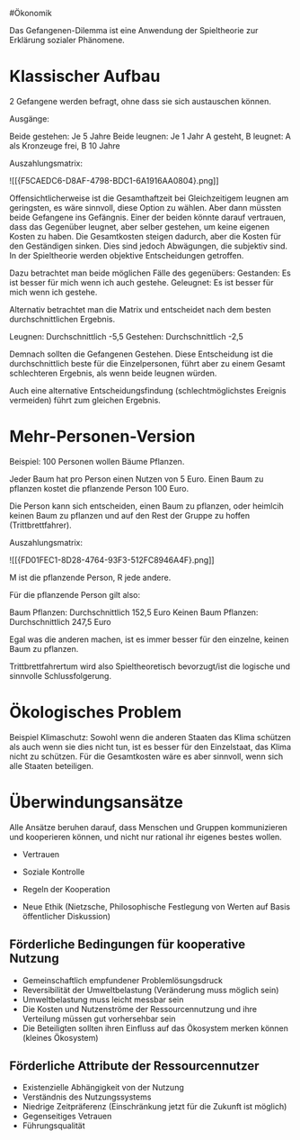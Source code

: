 #Ökonomik 

Das Gefangenen-Dilemma ist eine Anwendung der Spieltheorie zur Erklärung sozialer Phänomene.

# Klassischer Aufbau

2 Gefangene werden befragt, ohne dass sie sich austauschen können. 

Ausgänge:

Beide gestehen: Je 5 Jahre
Beide leugnen: Je 1 Jahr
A gesteht, B leugnet: A als Kronzeuge frei, B 10 Jahre

Auszahlungsmatrix:

![[{F5CAEDC6-D8AF-4798-BDC1-6A1916AA0804}.png]]

Offensichtlicherweise ist die Gesamthaftzeit bei Gleichzeitigem leugnen am geringsten, es wäre sinnvoll, diese Option zu wählen. Aber dann müssten beide Gefangene ins Gefängnis. Einer der beiden könnte darauf vertrauen, dass das Gegenüber leugnet, aber selber gestehen, um keine eigenen Kosten zu haben. Die Gesamtkosten steigen dadurch, aber die Kosten für den Geständigen sinken. Dies sind jedoch Abwägungen, die subjektiv sind. In der Spieltheorie werden objektive Entscheidungen getroffen.

Dazu betrachtet man beide möglichen Fälle des gegenübers:
Gestanden: Es ist besser für mich wenn ich auch gestehe.
Geleugnet: Es ist besser für mich wenn ich gestehe.

Alternativ betrachtet man die Matrix und entscheidet nach dem besten durchschnittlichen Ergebnis.

Leugnen: Durchschnittlich -5,5
Gestehen: Durchschnittlich -2,5

Demnach sollten die Gefangenen Gestehen. Diese Entscheidung ist die durchschnittlich beste für die Einzelpersonen, führt aber zu einem Gesamt schlechteren Ergebnis, als wenn beide leugnen würden.

Auch eine alternative Entscheidungsfindung (schlechtmöglichstes Ereignis vermeiden) führt zum gleichen Ergebnis.

# Mehr-Personen-Version

Beispiel: 100 Personen wollen Bäume Pflanzen. 

Jeder Baum hat pro Person einen Nutzen von 5 Euro. Einen Baum zu pflanzen kostet die pflanzende Person 100 Euro.

Die Person kann sich entscheiden, einen Baum zu pflanzen, oder heimlcih keinen Baum zu pflanzen und auf den Rest der Gruppe zu hoffen (Trittbrettfahrer).

Auszahlungsmatrix:

![[{FD01FEC1-8D28-4764-93F3-512FC8946A4F}.png]]

M ist die pflanzende Person, R jede andere.

Für die pflanzende Person gilt also:

Baum Pflanzen: Durchschnittlich 152,5 Euro
Keinen Baum Pflanzen: Durchschnittlich 247,5 Euro

Egal was die anderen machen, ist es immer besser für den einzelne, keinen Baum zu pflanzen.

Trittbrettfahrertum wird also Spieltheoretisch bevorzugt/ist die logische und sinnvolle Schlussfolgerung.

# Ökologisches Problem

Beispiel Klimaschutz: Sowohl wenn die anderen Staaten das Klima schützen als auch wenn sie dies nicht tun, ist es besser für den Einzelstaat, das Klima nicht zu schützen.
Für die Gesamtkosten wäre es aber sinnvoll, wenn sich alle Staaten beteiligen.

# Überwindungsansätze

Alle Ansätze beruhen darauf, dass Menschen und Gruppen kommunizieren und kooperieren können, und nicht nur rational ihr eigenes bestes wollen.

- Vertrauen
- Soziale Kontrolle
- Regeln der Kooperation

- Neue Ethik (Nietzsche, Philosophische Festlegung von Werten auf Basis öffentlicher Diskussion)

## Förderliche Bedingungen für kooperative Nutzung

- Gemeinschaftlich empfundener Problemlösungsdruck
- Reversibilität der Umweltbelastung (Veränderung muss möglich sein)
- Umweltbelastung muss leicht messbar sein
- Die Kosten und Nutzenströme der Ressourcennutzung und ihre Verteilung müssen gut vorhersehbar sein
- Die Beteiligten sollten ihren Einfluss auf das Ökosystem merken können (kleines Ökosystem)

## Förderliche Attribute der Ressourcennutzer

- Existenzielle Abhängigkeit von der Nutzung
- Verständnis des Nutzungssystems
- Niedrige Zeitpräferenz (Einschränkung jetzt für die Zukunft ist möglich)
- Gegenseitiges Vetrauen
- Führungsqualität

